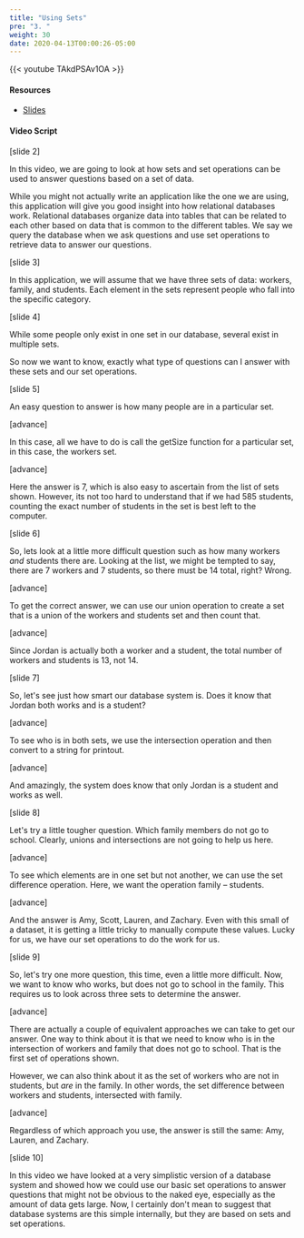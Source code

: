 ```yaml
---
title: "Using Sets"
pre: "3. "
weight: 30
date: 2020-04-13T00:00:26-05:00
---
```


{{< youtube TAkdPSAv1OA >}}

#### Resources

* [Slides](/3-cc310/10-sets/03-using-sets-slides.pptx)

#### Video Script

[slide 2]

In this video, we are going to look at how sets and set operations can be used
to answer questions based on a set of data.

While you might not actually write an application like the one we are using,
this application will give you good insight into how relational databases work.
Relational databases organize data into tables that can be related to each other
based on data that is common to the different tables. We say we query the
database when we ask questions and use set operations to retrieve data to answer
our questions. 

[slide 3]

In this application, we will assume that we have three sets of data: workers,
family, and students. Each element in the sets represent people who fall into
the specific category.

[slide 4]

While some people only exist in one set in our database, several exist in
multiple sets.

So now we want to know, exactly what type of questions can I answer with these
sets and our set operations.

[slide 5]

An easy question to answer is how many people are in a particular set.

[advance]

In this case, all we have to do is call the getSize function for a particular
set, in this case, the workers set.

[advance]

Here the answer is 7, which is also easy to ascertain from the list of sets
shown. However, its not too hard to understand that if we had 585 students,
counting the exact number of students in the set is best left to the computer.

[slide 6]

So, lets look at a little more difficult question such as how many workers *and*
students there are. Looking at the list, we might be tempted to say, there are 7
workers and 7 students, so there must be 14 total, right? Wrong.

[advance]

To get the correct answer, we can use our union operation to create a set that
is a union of the workers and students set and then count that.

[advance]

Since Jordan is actually both a worker and a student, the total number of
workers and students is 13, not 14.

[slide 7]

So, let's see just how smart our database system is. Does it know that Jordan
both works and is a student?

[advance]

To see who is in both sets, we use the intersection operation and then convert
to a string for printout.

[advance]

And amazingly, the system does know that only Jordan is a student and works as
well.

[slide 8]

Let's try a little tougher question. Which family members do not go to school.
Clearly, unions and intersections are not going to help us here.

[advance]

To see which elements are in one set but not another, we can use the set
difference operation. Here, we want the operation family – students.

[advance]

And the answer is Amy, Scott, Lauren, and Zachary. Even with this small of a
dataset, it is getting a little tricky to manually compute these values. Lucky
for us, we have our set operations to do the work for us.

[slide 9]

So, let's try one more question, this time, even a little more difficult. Now,
we want to know who works, but does not go to school in the family. This
requires us to look across three sets to determine the answer.

[advance]

There are actually a couple of equivalent approaches we can take to get our
answer. One way to think about it is that we need to know who is in the
intersection of workers and family that does not go to school. That is the first
set of operations shown.

However, we can also think about it as the set of workers who are not in
students, but *are* in the family. In other words, the set difference between
workers and students, intersected with family.

[advance]

Regardless of which approach you use, the answer is still the same: Amy, Lauren,
and Zachary.

[slide 10]

In this video we have looked at a very simplistic version of a database system
and showed how we could use our basic set operations to answer questions that
might not be obvious to the naked eye, especially as the amount of data gets
large. Now, I certainly don't mean to suggest that database systems are this
simple internally, but they are based on sets and set operations.
